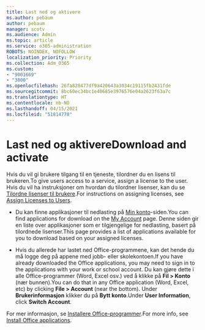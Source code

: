 ```yaml
---
title: Last ned og aktivere
ms.author: pebaum
author: pebaum
manager: scotv
ms.audience: Admin
ms.topic: article
ms.service: o365-administration
ROBOTS: NOINDEX, NOFOLLOW
localization_priority: Priority
ms.collection: Adm_O365
ms.custom:
- "9001669"
- "3800"
ms.openlocfilehash: 26fa828477df9a420643a3034c19115fb2431fde
ms.sourcegitcommit: 8bc60ec34bc1e40685e3976576e04a2623f63a7c
ms.translationtype: HT
ms.contentlocale: nb-NO
ms.lasthandoff: 04/15/2021
ms.locfileid: "51814778"
---
```

# <a name="download-and-activate"></a><span data-ttu-id="99bec-102">Last ned og aktivere</span><span class="sxs-lookup"><span data-stu-id="99bec-102">Download and activate</span></span>

<span data-ttu-id="99bec-103">Hvis du vil gi brukere tilgang til en tjeneste, tilordner du en lisens til brukeren.</span><span class="sxs-lookup"><span data-stu-id="99bec-103">To give users access to a service, assign a license to the user.</span></span> <span data-ttu-id="99bec-104">Hvis du vil ha instruksjoner om hvordan du tilordner lisenser, kan du se [Tilordne lisenser til brukere](https://docs.microsoft.com/microsoft-365/admin/manage/assign-licenses-to-users).</span><span class="sxs-lookup"><span data-stu-id="99bec-104">For instructions on assigning licenses, see [Assign Licenses to Users](https://docs.microsoft.com/microsoft-365/admin/manage/assign-licenses-to-users).</span></span>

- <span data-ttu-id="99bec-105">Du kan finne applikasjoner til nedlasting på [Min konto](https://portal.office.com/account/#installs)-siden.</span><span class="sxs-lookup"><span data-stu-id="99bec-105">You can find applications for download on the [My Account](https://portal.office.com/account/#installs) page.</span></span> <span data-ttu-id="99bec-106">Denne siden gir en liste over applikasjoner som er tilgjengelige for nedlasting, basert på tilordnede lisenser.</span><span class="sxs-lookup"><span data-stu-id="99bec-106">This page provides a list of applications available for you to download based on your assigned licenses.</span></span> 

- <span data-ttu-id="99bec-107">Hvis du allerede har lastet ned Office-programmene, kan det hende du må logge deg på appene med jobb- eller skolekontoen.</span><span class="sxs-lookup"><span data-stu-id="99bec-107">If you have already downloaded the Office applications, you may need to sign in to the applications with your work or school account.</span></span> <span data-ttu-id="99bec-108">Du kan gjøre dette i alle Office-programmer (Word, Excel osv.) ved å klikke på **Fil > Konto** (nær bunnen).</span><span class="sxs-lookup"><span data-stu-id="99bec-108">You can do that in any Office application (Word, Excel, etc) by clicking **File > Account** (near the bottom).</span></span> <span data-ttu-id="99bec-109">Under **Brukerinformasjon** klikker du på **Bytt konto**.</span><span class="sxs-lookup"><span data-stu-id="99bec-109">Under **User Information**, click **Switch Account**.</span></span>

<span data-ttu-id="99bec-110">For mer informasjon, se [Installere Office-programmer](https://docs.microsoft.com/microsoft-365/admin/setup/install-applications).</span><span class="sxs-lookup"><span data-stu-id="99bec-110">For more info, see [Install Office applications](https://docs.microsoft.com/microsoft-365/admin/setup/install-applications).</span></span>
